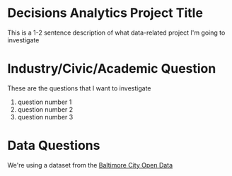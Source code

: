 # Decisions Analytics Project Title
This is a 1-2 sentence description of what data-related project I'm going to investigate

# Industry/Civic/Academic Question
These are the questions that I want to investigate
1. question number 1
2. question number 2
3. question number 3

# Data Questions
We're using a dataset from the [Baltimore City Open Data](https://data.baltimorecity.gov/)

